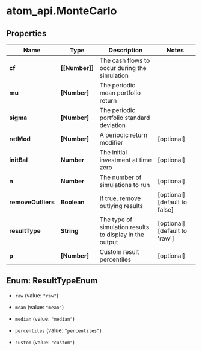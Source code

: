 # atom_api.MonteCarlo

## Properties
Name | Type | Description | Notes
------------ | ------------- | ------------- | -------------
**cf** | **[[Number]]** | The cash flows to occur during the simulation | 
**mu** | **[Number]** | The periodic mean portfolio return | 
**sigma** | **[Number]** | The periodic portfolio standard deviation | 
**retMod** | **[Number]** | A periodic return modifier | [optional] 
**initBal** | **Number** | The initial investment at time zero | [optional] 
**n** | **Number** | The number of simulations to run | [optional] 
**removeOutliers** | **Boolean** | If true, remove outlying results | [optional] [default to false]
**resultType** | **String** | The type of simulation results to display in the output | [optional] [default to &#39;raw&#39;]
**p** | **[Number]** | Custom result percentiles | [optional] 


<a name="ResultTypeEnum"></a>
## Enum: ResultTypeEnum


* `raw` (value: `"raw"`)

* `mean` (value: `"mean"`)

* `median` (value: `"median"`)

* `percentiles` (value: `"percentiles"`)

* `custom` (value: `"custom"`)




